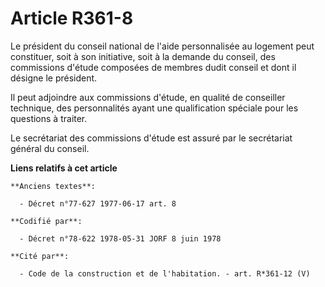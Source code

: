 # Article R361-8

Le président du conseil national de l'aide personnalisée au logement peut constituer, soit à son initiative, soit à la
demande du conseil, des commissions d'étude composées de membres dudit conseil et dont il désigne le président.

Il peut adjoindre aux commissions d'étude, en qualité de conseiller technique, des personnalités ayant une qualification
spéciale pour les questions à traiter.

Le secrétariat des commissions d'étude est assuré par le secrétariat général du conseil.

**Liens relatifs à cet article**

	**Anciens textes**:

	  - Décret n°77-627 1977-06-17 art. 8

	**Codifié par**:

	  - Décret n°78-622 1978-05-31 JORF 8 juin 1978

	**Cité par**:

	  - Code de la construction et de l'habitation. - art. R*361-12 (V)
